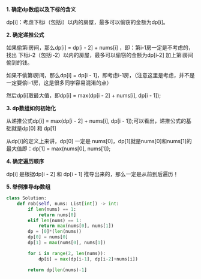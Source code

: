 **1. 确定dp数组以及下标的含义**

dp[i]：考虑下标i（包括i）以内的房屋，最多可以偷窃的金额为dp[i]。

**2. 确定递推公式**

如果偷第i房间，那么dp[i] = dp[i - 2] + nums[i] ，即：第i-1房一定是不考虑的，找出 下标i-2（包括i-2）以内的房屋，最多可以偷窃的金额为dp[i-2] 加上第i房间偷到的钱。

如果不偷第i房间，那么dp[i] = dp[i - 1]，即考虑i-1房，（注意这里是考虑，并不是一定要偷i-1房，这是很多同学容易混淆的点）

然后dp[i]取最大值，即dp[i] = max(dp[i - 2] + nums[i], dp[i - 1]);

**3. dp数组如何初始化**

从递推公式dp[i] = max(dp[i - 2] + nums[i], dp[i - 1]);可以看出，递推公式的基础就是dp[0] 和 dp[1]

从dp[i]的定义上来讲，dp[0] 一定是 nums[0]，dp[1]就是nums[0]和nums[1]的最大值即：dp[1] = max(nums[0], nums[1]);

**4. 确定遍历顺序**

dp[i] 是根据dp[i - 2] 和 dp[i - 1] 推导出来的，那么一定是从前到后遍历！

**5. 举例推导dp数组**

```python
class Solution:
    def rob(self, nums: List[int]) -> int:
        if len(nums) == 1:
            return nums[0]
        elif len(nums) == 1:
            return max(nums[0], nums[1])
        dp = [0]*(len(nums))
        dp[0] = nums[0]
        dp[1] = max(nums[0], nums[1])

        for i in range(2, len(nums)):
            dp[i] = max(dp[i-1], dp[i-2]+nums[i])

        return dp[len(nums)-1]
```

